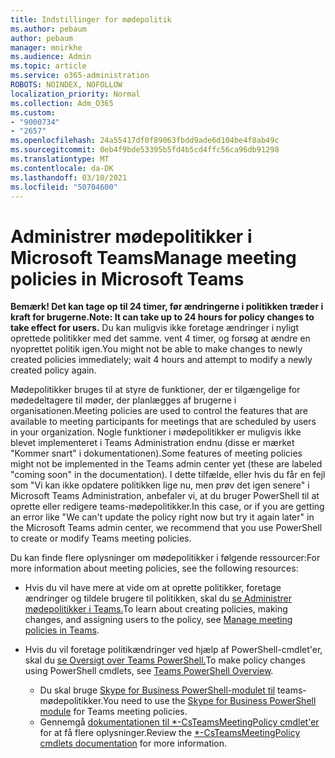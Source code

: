 ```yaml
---
title: Indstillinger for mødepolitik
ms.author: pebaum
author: pebaum
manager: mnirkhe
ms.audience: Admin
ms.topic: article
ms.service: o365-administration
ROBOTS: NOINDEX, NOFOLLOW
localization_priority: Normal
ms.collection: Adm_O365
ms.custom:
- "9000734"
- "2657"
ms.openlocfilehash: 24a55417df0f89063fbdd9ade6d104be4f8ab49c
ms.sourcegitcommit: 0eb4f9bde53395b5fd4b5cd4ffc56ca96db91298
ms.translationtype: MT
ms.contentlocale: da-DK
ms.lasthandoff: 03/10/2021
ms.locfileid: "50704600"
---
```

# <a name="manage-meeting-policies-in-microsoft-teams"></a><span data-ttu-id="8eb35-102">Administrer mødepolitikker i Microsoft Teams</span><span class="sxs-lookup"><span data-stu-id="8eb35-102">Manage meeting policies in Microsoft Teams</span></span>

<span data-ttu-id="8eb35-103">**Bemærk! Det kan tage op til 24 timer, før ændringerne i politikken træder i kraft for brugerne.**</span><span class="sxs-lookup"><span data-stu-id="8eb35-103">**Note: It can take up to 24 hours for policy changes to take effect for users.**</span></span> <span data-ttu-id="8eb35-104">Du kan muligvis ikke foretage ændringer i nyligt oprettede politikker med det samme. vent 4 timer, og forsøg at ændre en nyoprettet politik igen.</span><span class="sxs-lookup"><span data-stu-id="8eb35-104">You might not be able to make changes to newly created policies immediately; wait 4 hours and attempt to modify a newly created policy again.</span></span>

<span data-ttu-id="8eb35-105">Mødepolitikker bruges til at styre de funktioner, der er tilgængelige for mødedeltagere til møder, der planlægges af brugerne i organisationen.</span><span class="sxs-lookup"><span data-stu-id="8eb35-105">Meeting policies are used to control the features that are available to meeting participants for meetings that are scheduled by users in your organization.</span></span> <span data-ttu-id="8eb35-106">Nogle funktioner i mødepolitikker er muligvis ikke blevet implementeret i Teams Administration endnu (disse er mærket "Kommer snart" i dokumentationen).</span><span class="sxs-lookup"><span data-stu-id="8eb35-106">Some features of meeting policies might not be implemented in the Teams admin center yet (these are labeled "coming soon" in the documentation).</span></span> <span data-ttu-id="8eb35-107">I dette tilfælde, eller hvis du får en fejl som "Vi kan ikke opdatere politikken lige nu, men prøv det igen senere" i Microsoft Teams Administration, anbefaler vi, at du bruger PowerShell til at oprette eller redigere teams-mødepolitikker.</span><span class="sxs-lookup"><span data-stu-id="8eb35-107">In this case, or if you are getting an error like "We can't update the policy right now but try it again later" in the Microsoft Teams admin center, we recommend that you use PowerShell to create or modify Teams meeting policies.</span></span> 

<span data-ttu-id="8eb35-108">Du kan finde flere oplysninger om mødepolitikker i følgende ressourcer:</span><span class="sxs-lookup"><span data-stu-id="8eb35-108">For more information about meeting policies, see the following resources:</span></span>

- <span data-ttu-id="8eb35-109">Hvis du vil have mere at vide om at oprette politikker, foretage ændringer og tildele brugere til politikken, skal du [se Administrer mødepolitikker i Teams.](https://docs.microsoft.com/microsoftteams/meeting-policies-in-teams)</span><span class="sxs-lookup"><span data-stu-id="8eb35-109">To learn about creating policies, making changes, and assigning users to the policy, see [Manage meeting policies in Teams](https://docs.microsoft.com/microsoftteams/meeting-policies-in-teams).</span></span>

- <span data-ttu-id="8eb35-110">Hvis du vil foretage politikændringer ved hjælp af PowerShell-cmdlet'er, skal du [se Oversigt over Teams PowerShell.](https://docs.microsoft.com/microsoftteams/teams-powershell-overview)</span><span class="sxs-lookup"><span data-stu-id="8eb35-110">To make policy changes using PowerShell cmdlets, see [Teams PowerShell Overview](https://docs.microsoft.com/microsoftteams/teams-powershell-overview).</span></span> 
    - <span data-ttu-id="8eb35-111">Du skal bruge [Skype for Business PowerShell-modulet til](https://docs.microsoft.com/skypeforbusiness/set-up-your-computer-for-windows-powershell/download-and-install-the-skype-for-business-online-connector) teams-mødepolitikker.</span><span class="sxs-lookup"><span data-stu-id="8eb35-111">You need to use the [Skype for Business PowerShell module](https://docs.microsoft.com/skypeforbusiness/set-up-your-computer-for-windows-powershell/download-and-install-the-skype-for-business-online-connector) for Teams meeting policies.</span></span> 
    - <span data-ttu-id="8eb35-112">Gennemgå [dokumentationen til \*-CsTeamsMeetingPolicy cmdlet'er](https://docs.microsoft.com/search/?search=CsTeamsMeetingPolicy&view=skype-ps) for at få flere oplysninger.</span><span class="sxs-lookup"><span data-stu-id="8eb35-112">Review the [\*-CsTeamsMeetingPolicy cmdlets documentation](https://docs.microsoft.com/search/?search=CsTeamsMeetingPolicy&view=skype-ps) for more information.</span></span>

